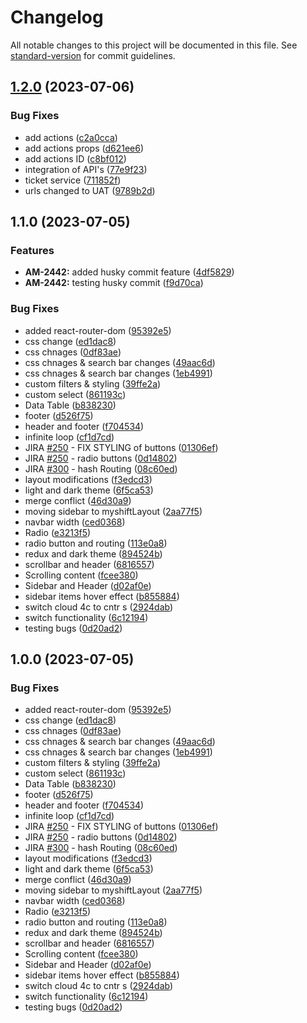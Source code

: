 # Changelog

All notable changes to this project will be documented in this file. See [standard-version](https://github.com/conventional-changelog/standard-version) for commit guidelines.

## [1.2.0](https://github.com/mokkapps/changelog-generator-demo/compare/v1.1.0...v1.2.0) (2023-07-06)


### Bug Fixes

* add actions ([c2a0cca](https://github.com/mokkapps/changelog-generator-demo/commits/c2a0cca4445fd73d6a7f3a97b8d7827d6db118f0))
* add actions  props ([d621ee6](https://github.com/mokkapps/changelog-generator-demo/commits/d621ee64b420c64e31171fa4f690bfaf6b05b353))
* add actions ID ([c8bf012](https://github.com/mokkapps/changelog-generator-demo/commits/c8bf0121e6e9cd9d1c4a77067ae24945c63bb72b))
* integration of API's ([77e9f23](https://github.com/mokkapps/changelog-generator-demo/commits/77e9f236b79899877353ad14b4b48ac1cf99b0b1))
* ticket service ([711852f](https://github.com/mokkapps/changelog-generator-demo/commits/711852fb0e03a5d9751595b6dec99eccdd830569))
* urls changed to UAT ([9789b2d](https://github.com/mokkapps/changelog-generator-demo/commits/9789b2d01a385e0ac5fff8d8bb286a8174eee489))

## 1.1.0 (2023-07-05)


### Features

* **AM-2442:** added husky commit feature ([4df5829](https://github.com/mokkapps/changelog-generator-demo/commits/4df582991f9855e53dff561ed74c42df17675c27))
* **AM-2442:** testing husky commit ([f9d70ca](https://github.com/mokkapps/changelog-generator-demo/commits/f9d70caee1eda2b707a8998e339ff0fecadbd006))


### Bug Fixes

* added react-router-dom ([95392e5](https://github.com/mokkapps/changelog-generator-demo/commits/95392e59653ad1e2856f40ced2dd9ed4953e7c17))
* css change ([ed1dac8](https://github.com/mokkapps/changelog-generator-demo/commits/ed1dac83ef19457f636e43c6de6273f3c9840576))
* css chnages ([0df83ae](https://github.com/mokkapps/changelog-generator-demo/commits/0df83aea72027f206e81ae60f7f4a239ed89ae06))
* css chnages & search bar changes ([49aac6d](https://github.com/mokkapps/changelog-generator-demo/commits/49aac6d9e9d6f2da4f8e6104f4e30b7e13fa1db3))
* css chnages & search bar changes ([1eb4991](https://github.com/mokkapps/changelog-generator-demo/commits/1eb4991a0b6c8f12547f6723e804403639a72180))
* custom filters & styling ([39ffe2a](https://github.com/mokkapps/changelog-generator-demo/commits/39ffe2ad5f74cb8d708be79a216eaa4cde82f9d8))
* custom select ([861193c](https://github.com/mokkapps/changelog-generator-demo/commits/861193c573d7bbbe50cd6b8defc97dbba13ec383))
* Data Table ([b838230](https://github.com/mokkapps/changelog-generator-demo/commits/b838230707d373f86fec6e1f2c805c06eca3e7e7))
* footer ([d526f75](https://github.com/mokkapps/changelog-generator-demo/commits/d526f755bb76fd10a807f6c22107d82ceec512f9))
* header and footer ([f704534](https://github.com/mokkapps/changelog-generator-demo/commits/f7045341c0656b44b50b97790834ec2a68fe6487))
* infinite loop ([cf1d7cd](https://github.com/mokkapps/changelog-generator-demo/commits/cf1d7cd6178ae3b64c515a2a7fb877e688e9d84a))
* JIRA [#250](https://svn.cloud4c.com/myshift2.0/ui-myshift2.0/issues/250) - FIX STYLING of buttons ([01306ef](https://github.com/mokkapps/changelog-generator-demo/commits/01306ef88196abee4c2e7360217515882597ffac))
* JIRA [#250](https://svn.cloud4c.com/myshift2.0/ui-myshift2.0/issues/250) - radio  buttons ([0d14802](https://github.com/mokkapps/changelog-generator-demo/commits/0d1480273105b5bb7c37a38b0df17d64b2275ca8))
* JIRA [#300](https://svn.cloud4c.com/myshift2.0/ui-myshift2.0/issues/300) - hash Routing ([08c60ed](https://github.com/mokkapps/changelog-generator-demo/commits/08c60ed3aca1e2c2eeb56ee82c585a878163d42d))
* layout modifications ([f3edcd3](https://github.com/mokkapps/changelog-generator-demo/commits/f3edcd354d142ee93ba2b0ab0fef1a6c68ca41d1))
* light and dark theme ([6f5ca53](https://github.com/mokkapps/changelog-generator-demo/commits/6f5ca5375b9502872a8f3c44a2d993610e3003a9))
* merge conflict ([46d30a9](https://github.com/mokkapps/changelog-generator-demo/commits/46d30a9ffca34f3f1a2d40aac891ece9dc51922b))
* moving  sidebar to myshiftLayout ([2aa77f5](https://github.com/mokkapps/changelog-generator-demo/commits/2aa77f5d7aa8be3526c9fafa2647e11714bbff46))
* navbar width ([ced0368](https://github.com/mokkapps/changelog-generator-demo/commits/ced036812ce10c91a6915a98cadd274d4f337f73))
* Radio ([e3213f5](https://github.com/mokkapps/changelog-generator-demo/commits/e3213f5bfe19940df4a93bc975cf2e85d4af03c3))
* radio button and routing ([113e0a8](https://github.com/mokkapps/changelog-generator-demo/commits/113e0a83f3a723ae453f679999b4c7ecda47e446))
* redux and dark theme ([894524b](https://github.com/mokkapps/changelog-generator-demo/commits/894524b09d02b06eaf46c215d645a8e092b4dad0))
* scrollbar and header ([6816557](https://github.com/mokkapps/changelog-generator-demo/commits/681655710a19d574f85b5446b95336e5b5c83340))
* Scrolling content ([fcee380](https://github.com/mokkapps/changelog-generator-demo/commits/fcee3800d2536264d98c080d55f02f55a4a90fda))
* Sidebar and Header ([d02af0e](https://github.com/mokkapps/changelog-generator-demo/commits/d02af0eb089c78e153fc7125286f43e242906759))
* sidebar items hover effect ([b855884](https://github.com/mokkapps/changelog-generator-demo/commits/b85588458f26c84dbe7d0a98347577d27fdb0580))
* switch cloud 4c to cntr s ([2924dab](https://github.com/mokkapps/changelog-generator-demo/commits/2924dab3ca62e481ddd63a351732472feb9f0f3a))
* switch functionality ([6c12194](https://github.com/mokkapps/changelog-generator-demo/commits/6c12194fca611722aea2c15c0d88f5ab4d1353d3))
* testing bugs ([0d20ad2](https://github.com/mokkapps/changelog-generator-demo/commits/0d20ad28339d3896a77c556ea9b519cfd43aec1c))

## 1.0.0 (2023-07-05)


### Bug Fixes

* added react-router-dom ([95392e5](https://github.com/mokkapps/changelog-generator-demo/commits/95392e59653ad1e2856f40ced2dd9ed4953e7c17))
* css change ([ed1dac8](https://github.com/mokkapps/changelog-generator-demo/commits/ed1dac83ef19457f636e43c6de6273f3c9840576))
* css chnages ([0df83ae](https://github.com/mokkapps/changelog-generator-demo/commits/0df83aea72027f206e81ae60f7f4a239ed89ae06))
* css chnages & search bar changes ([49aac6d](https://github.com/mokkapps/changelog-generator-demo/commits/49aac6d9e9d6f2da4f8e6104f4e30b7e13fa1db3))
* css chnages & search bar changes ([1eb4991](https://github.com/mokkapps/changelog-generator-demo/commits/1eb4991a0b6c8f12547f6723e804403639a72180))
* custom filters & styling ([39ffe2a](https://github.com/mokkapps/changelog-generator-demo/commits/39ffe2ad5f74cb8d708be79a216eaa4cde82f9d8))
* custom select ([861193c](https://github.com/mokkapps/changelog-generator-demo/commits/861193c573d7bbbe50cd6b8defc97dbba13ec383))
* Data Table ([b838230](https://github.com/mokkapps/changelog-generator-demo/commits/b838230707d373f86fec6e1f2c805c06eca3e7e7))
* footer ([d526f75](https://github.com/mokkapps/changelog-generator-demo/commits/d526f755bb76fd10a807f6c22107d82ceec512f9))
* header and footer ([f704534](https://github.com/mokkapps/changelog-generator-demo/commits/f7045341c0656b44b50b97790834ec2a68fe6487))
* infinite loop ([cf1d7cd](https://github.com/mokkapps/changelog-generator-demo/commits/cf1d7cd6178ae3b64c515a2a7fb877e688e9d84a))
* JIRA [#250](https://svn.cloud4c.com/myshift2.0/ui-myshift2.0/issues/250) - FIX STYLING of buttons ([01306ef](https://github.com/mokkapps/changelog-generator-demo/commits/01306ef88196abee4c2e7360217515882597ffac))
* JIRA [#250](https://svn.cloud4c.com/myshift2.0/ui-myshift2.0/issues/250) - radio  buttons ([0d14802](https://github.com/mokkapps/changelog-generator-demo/commits/0d1480273105b5bb7c37a38b0df17d64b2275ca8))
* JIRA [#300](https://svn.cloud4c.com/myshift2.0/ui-myshift2.0/issues/300) - hash Routing ([08c60ed](https://github.com/mokkapps/changelog-generator-demo/commits/08c60ed3aca1e2c2eeb56ee82c585a878163d42d))
* layout modifications ([f3edcd3](https://github.com/mokkapps/changelog-generator-demo/commits/f3edcd354d142ee93ba2b0ab0fef1a6c68ca41d1))
* light and dark theme ([6f5ca53](https://github.com/mokkapps/changelog-generator-demo/commits/6f5ca5375b9502872a8f3c44a2d993610e3003a9))
* merge conflict ([46d30a9](https://github.com/mokkapps/changelog-generator-demo/commits/46d30a9ffca34f3f1a2d40aac891ece9dc51922b))
* moving  sidebar to myshiftLayout ([2aa77f5](https://github.com/mokkapps/changelog-generator-demo/commits/2aa77f5d7aa8be3526c9fafa2647e11714bbff46))
* navbar width ([ced0368](https://github.com/mokkapps/changelog-generator-demo/commits/ced036812ce10c91a6915a98cadd274d4f337f73))
* Radio ([e3213f5](https://github.com/mokkapps/changelog-generator-demo/commits/e3213f5bfe19940df4a93bc975cf2e85d4af03c3))
* radio button and routing ([113e0a8](https://github.com/mokkapps/changelog-generator-demo/commits/113e0a83f3a723ae453f679999b4c7ecda47e446))
* redux and dark theme ([894524b](https://github.com/mokkapps/changelog-generator-demo/commits/894524b09d02b06eaf46c215d645a8e092b4dad0))
* scrollbar and header ([6816557](https://github.com/mokkapps/changelog-generator-demo/commits/681655710a19d574f85b5446b95336e5b5c83340))
* Scrolling content ([fcee380](https://github.com/mokkapps/changelog-generator-demo/commits/fcee3800d2536264d98c080d55f02f55a4a90fda))
* Sidebar and Header ([d02af0e](https://github.com/mokkapps/changelog-generator-demo/commits/d02af0eb089c78e153fc7125286f43e242906759))
* sidebar items hover effect ([b855884](https://github.com/mokkapps/changelog-generator-demo/commits/b85588458f26c84dbe7d0a98347577d27fdb0580))
* switch cloud 4c to cntr s ([2924dab](https://github.com/mokkapps/changelog-generator-demo/commits/2924dab3ca62e481ddd63a351732472feb9f0f3a))
* switch functionality ([6c12194](https://github.com/mokkapps/changelog-generator-demo/commits/6c12194fca611722aea2c15c0d88f5ab4d1353d3))
* testing bugs ([0d20ad2](https://github.com/mokkapps/changelog-generator-demo/commits/0d20ad28339d3896a77c556ea9b519cfd43aec1c))
